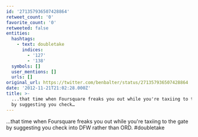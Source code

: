 ```yaml
---
id: '271357936507428864'
retweet_count: '0'
favorite_count: '0'
retweeted: false
entities:
  hashtags:
    - text: doubletake
      indices:
        - '127'
        - '138'
  symbols: []
  user_mentions: []
  urls: []
original_url: https://twitter.com/benbalter/status/271357936507428864
date: '2012-11-21T21:02:28.000Z'
title: >-
  ...that time when Foursquare freaks you out while you're taxiing to the gate
  by suggesting you check…
---
```


...that time when Foursquare freaks you out while you're taxiing to the gate by suggesting you check into DFW rather than ORD. #doubletake